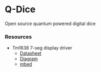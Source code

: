 # Q-Dice

Open source quantum powered digital dice











### Resources

* Tm1638 7-seg display driver
  * [Datasheet](https://pdf1.alldatasheet.com/datasheet-pdf/view/1132372/TITAN/TM1638.html)
  * [Diagram](https://www.handsontec.com/dataspecs/display/TM1638.pdf)
  * [mbed](https://os.mbed.com/components/TM1638-LED-controller-80-LEDs-max-Keyboa/)